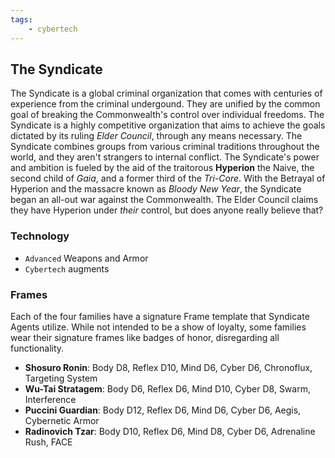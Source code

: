 ```yaml
---
tags:
    - cybertech
---
```

## The Syndicate

The Syndicate is a global criminal organization that comes with centuries of experience from the criminal undergound. They are unified by the common goal of breaking the Commonwealth's control over individual freedoms. The Syndicate is a highly competitive organization that aims to achieve the goals dictated by its ruling *Elder Council*, through any means necessary. The Syndicate combines groups from various criminal traditions throughout the world, and they aren't strangers to internal conflict. The Syndicate's power and ambition is fueled by the aid of the traitorous **Hyperion** the Naive, the second child of *Gaia*, and a former third of the *Tri-Core*. With the Betrayal of Hyperion and the massacre known as *Bloody New Year*, the Syndicate began an all-out war against the Commonwealth. The Elder Council claims they have Hyperion under *their* control, but does anyone really believe that?


### Technology

- `Advanced` Weapons and Armor
- `Cybertech` augments

### Frames
Each of the four families have a signature Frame template that Syndicate Agents utilize. While not intended to be a show of loyalty, some families wear their signature frames like badges of honor, disregarding all functionality.

- **Shosuro Ronin**: Body D8, Reflex D10, Mind D6, Cyber D6, Chronoflux, Targeting System
- **Wu-Tai Stratagem**: Body D6, Reflex D6, Mind D10, Cyber D8, Swarm, Interference
- **Puccini Guardian**: Body D12, Reflex D6, Mind D6, Cyber D6, Aegis, Cybernetic Armor
- **Radinovich Tzar**: Body D10, Reflex D6, Mind D8, Cyber D6, Adrenaline Rush, FACE